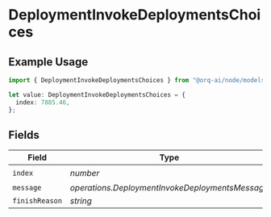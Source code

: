 # DeploymentInvokeDeploymentsChoices

## Example Usage

```typescript
import { DeploymentInvokeDeploymentsChoices } from "@orq-ai/node/models/operations";

let value: DeploymentInvokeDeploymentsChoices = {
  index: 7885.46,
};
```

## Fields

| Field                                           | Type                                            | Required                                        | Description                                     |
| ----------------------------------------------- | ----------------------------------------------- | ----------------------------------------------- | ----------------------------------------------- |
| `index`                                         | *number*                                        | :heavy_check_mark:                              | N/A                                             |
| `message`                                       | *operations.DeploymentInvokeDeploymentsMessage* | :heavy_minus_sign:                              | N/A                                             |
| `finishReason`                                  | *string*                                        | :heavy_minus_sign:                              | N/A                                             |